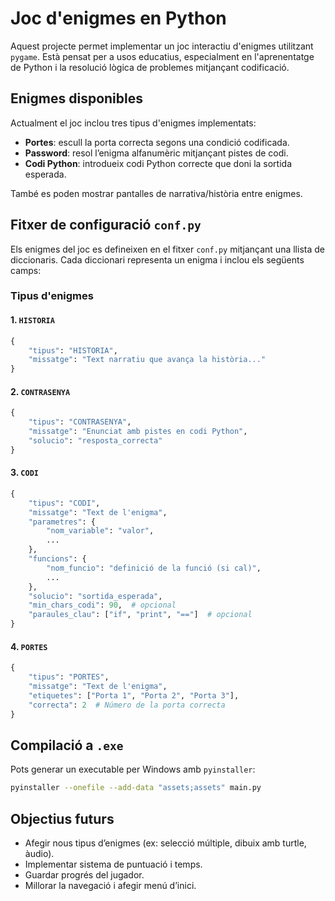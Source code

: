 
# Joc d'enigmes en Python

Aquest projecte permet implementar un joc interactiu d'enigmes utilitzant `pygame`. Està pensat per a usos educatius, especialment en l'aprenentatge de Python i la resolució lògica de problemes mitjançant codificació.

## Enigmes disponibles

Actualment el joc inclou tres tipus d'enigmes implementats:

- **Portes**: escull la porta correcta segons una condició codificada.
- **Password**: resol l’enigma alfanumèric mitjançant pistes de codi.
- **Codi Python**: introdueix codi Python correcte que doni la sortida esperada.

També es poden mostrar pantalles de narrativa/història entre enigmes.

## Fitxer de configuració `conf.py`

Els enigmes del joc es defineixen en el fitxer `conf.py` mitjançant una llista de diccionaris. Cada diccionari representa un enigma i inclou els següents camps:

### Tipus d'enigmes

#### 1. `HISTORIA`
```python
{
    "tipus": "HISTORIA",
    "missatge": "Text narratiu que avança la història..."
}
```

#### 2. `CONTRASENYA`
```python
{
    "tipus": "CONTRASENYA",
    "missatge": "Enunciat amb pistes en codi Python",
    "solucio": "resposta_correcta"
}
```

#### 3. `CODI`
```python
{
    "tipus": "CODI",
    "missatge": "Text de l'enigma",
    "parametres": {
        "nom_variable": "valor",
        ...
    },
    "funcions": {
        "nom_funcio": "definició de la funció (si cal)",
        ...
    },
    "solucio": "sortida_esperada",
    "min_chars_codi": 90,  # opcional
    "paraules_clau": ["if", "print", "=="]  # opcional
}
```

#### 4. `PORTES`
```python
{
    "tipus": "PORTES",
    "missatge": "Text de l'enigma",
    "etiquetes": ["Porta 1", "Porta 2", "Porta 3"],
    "correcta": 2  # Número de la porta correcta
}
```

## Compilació a `.exe`

Pots generar un executable per Windows amb `pyinstaller`:

```bash
pyinstaller --onefile --add-data "assets;assets" main.py
```

## Objectius futurs

- Afegir nous tipus d’enigmes (ex: selecció múltiple, dibuix amb turtle, àudio).
- Implementar sistema de puntuació i temps.
- Guardar progrés del jugador.
- Millorar la navegació i afegir menú d’inici.
